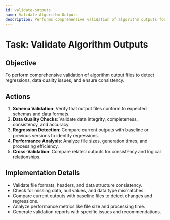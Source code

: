 ```yaml
---
id: validate-outputs
name: Validate Algorithm Outputs
description: Performs comprehensive validation of algorithm outputs for regressions and data quality issues.
---
```


# Task: Validate Algorithm Outputs

## Objective
To perform comprehensive validation of algorithm output files to detect regressions, data quality issues, and ensure consistency.

## Actions
1.  **Schema Validation**: Verify that output files conform to expected schemas and data formats.
2.  **Data Quality Checks**: Validate data integrity, completeness, consistency, and accuracy.
3.  **Regression Detection**: Compare current outputs with baseline or previous versions to identify regressions.
4.  **Performance Analysis**: Analyze file sizes, generation times, and processing efficiency.
5.  **Cross-Validation**: Compare related outputs for consistency and logical relationships.

## Implementation Details
-   Validate file formats, headers, and data structure consistency.
-   Check for missing data, null values, and data type mismatches.
-   Compare current outputs with baseline files to detect changes and regressions.
-   Analyze performance metrics like file size and processing time.
-   Generate validation reports with specific issues and recommendations.
